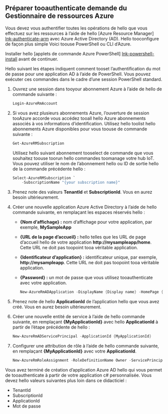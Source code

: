 ## <a name="prepare-tooauthenticate-azure-resource-manager-requests"></a>Préparer tooauthenticate demande du Gestionnaire de ressources Azure
Vous devez vous authentifier toutes les opérations de hello que vous effectuez sur les ressources à l’aide de hello [Azure Resource Manager] [ lnk-authenticate-arm] avec Azure Active Directory (AD). Hello tooconfigure de façon plus simple Voici toouse PowerShell ou CLI d’Azure.

Installer hello [applets de commande Azure PowerShell] [ lnk-powershell-install] avant de continuer.

Hello suivant les étapes indiquent comment tooset l’authentification du mot de passe pour une application AD à l’aide de PowerShell. Vous pouvez exécuter ces commandes dans le cadre d’une session PowerShell standard.

1. Ouvrez une session dans tooyour abonnement Azure à l’aide de hello de commande suivante :

    ```powershell
    Login-AzureRmAccount
    ```

1. Si vous avez plusieurs abonnements Azure, l’ouverture de session tooAzure accorde vous accédez tooall hello Azure abonnements associés à vos informations d’identification. Utilisez hello toolist hello abonnements Azure disponibles pour vous toouse de commande suivante :

    ```powershell
    Get-AzureRMSubscription
    ```

    Utilisez hello suivant abonnement tooselect de commande que vous souhaitez toouse toorun hello commandes toomanage votre hub IoT. Vous pouvez utiliser le nom de l’abonnement hello ou ID de sortie hello de la commande précédente hello :

    ```powershell
    Select-AzureRMSubscription `
        -SubscriptionName "{your subscription name}"
    ```

2. Prenez note des valeurs **TenantId** et **SubscriptionId**. Vous en aurez besoin ultérieurement.
3. Créer une nouvelle application Azure Active Directory à l’aide de hello commande suivante, en remplaçant les espaces réservés hello :
   
   * **{Nom d’affichage} :** nom d’affichage pour votre application, par exemple, **MySampleApp**
   * **{URL de la page d’accueil} :** hello telles que les URL de page d’accueil hello de votre application **http://mysampleapp/home**. Cette URL ne doit pas toopoint tooa véritable application.
   * **{Identificateur d’application} :** identificateur unique, par exemple, **http://mysampleapp**. Cette URL ne doit pas toopoint tooa véritable application.
   * **{Password} :** un mot de passe que vous utilisez tooauthenticate avec votre application.
     
     ```powershell
     New-AzureRmADApplication -DisplayName {Display name} -HomePage {Home page URL} -IdentifierUris {Application identifier} -Password {Password}
     ```
4. Prenez note de hello **ApplicationId** de l’application hello que vous avez créé. Vous en aurez besoin ultérieurement.
5. Créer une nouvelle entité de service à l’aide de hello commande suivante, en remplaçant **{MyApplicationId}** avec hello **ApplicationId** à partir de l’étape précédente de hello :
   
    ```powershell
    New-AzureRmADServicePrincipal -ApplicationId {MyApplicationId}
    ```
6. Configurer une attribution de rôle à l’aide de hello commande suivante, en remplaçant **{MyApplicationId}** avec votre **ApplicationId**.
   
    ```powershell
    New-AzureRmRoleAssignment -RoleDefinitionName Owner -ServicePrincipalName {MyApplicationId}
    ```

Vous avez terminé de création d’application Azure AD hello qui vous permet de tooauthenticate à partir de votre application c# personnalisée. Vous devez hello valeurs suivantes plus loin dans ce didacticiel :

* TenantId
* SubscriptionId
* ApplicationId
* Mot de passe

[lnk-authenticate-arm]: https://msdn.microsoft.com/library/azure/dn790557.aspx
[lnk-powershell-install]: https://docs.microsoft.com/powershell/azure/install-azurerm-ps
